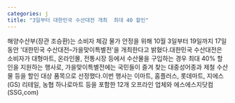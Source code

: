 ```yaml
---
categories: j
title: "3일부터 대한민국 수산대전 개최  최대 40 할인"
---
```

해양수산부(장관 조승환)는 소비자 체감 물가 안정을 위해 10월 3일부터 19일까지 17일 동안 &#39;대한민국 수산대전–가을맞이특별전&#39;을 개최한다고 밝혔다.대한민국 수산대전은 소비자가 대형마트, 온라인몰, 전통시장 등에서 수산물을 구입하는 경우 최대 40% 할인을 지원하는 행사로, 가을맞이특별전에는 국민들이 즐겨 찾는 대중성어종과 제철 수산물 등을 할인 대상 품목으로 선정했다.이번 행사는 이마트, 홈플러스, 롯데마트, 지에스(GS) 리테일, 농협 하나로마트 등을 포함한 12개 오프라인 업체와 에스에스지닷컴(SSG,com)